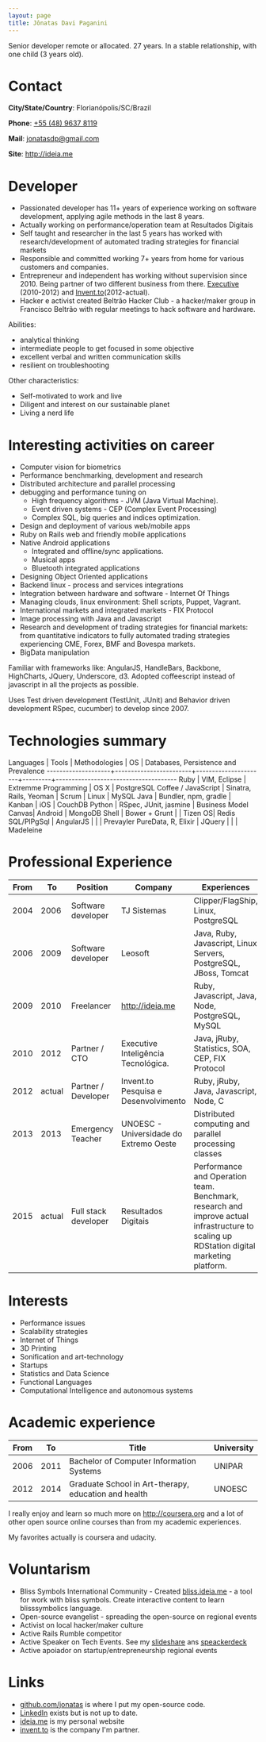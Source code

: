 ```yaml
---
layout: page
title: Jônatas Davi Paganini
---
```


Senior developer remote or allocated. 27 years. In a stable relationship, with one child (3 years old).

# Contact

**City/State/Country**: Florianópolis/SC/Brazil

**Phone**: [+55 (48) 9637 8119](tel:554896378119)

**Mail**: jonatasdp@gmail.com

**Site**: http://ideia.me

# Developer

* Passionated developer has 11+ years of experience working on software development, applying agile methods in the last 8 years.
* Actually working on performance/operation team at Resultados Digitais
* Self taught and researcher in the last 5 years has worked with research/development of automated trading strategies for financial markets
* Responsible and committed working 7+ years from home for various customers and companies.
* Entrepreneur and independent has working without supervision since 2010. Being partner of two different business from there. [Executive](http://executive.com.br) (2010-2012) and [Invent.to](htto://invent.to)(2012-actual).
* Hacker e activist created Beltrão Hacker Club - a hacker/maker group in Francisco Beltrão with regular meetings to hack software and hardware.

Abilities:

* analytical thinking
* intermediate people to get focused in some objective
* excellent verbal and written communication skills
* resilient on troubleshooting

Other characteristics:

* Self-motivated to work and live
* Diligent and interest on our sustainable planet
* Living a nerd life


# Interesting activities on career

* Computer vision for biometrics
* Performance benchmarking, development and research
* Distributed architecture and parallel processing
* debugging and performance tuning on
  * High frequency algorithms - JVM (Java Virtual Machine).
  * Event driven systems - CEP (Complex Event Processing)
  * Complex SQL, big queries and indices optimization.
* Design and deployment of various web/mobile apps
* Ruby on Rails web and friendly mobile applications
* Native Android applications
  * Integrated and offline/sync applications.
  * Musical apps
  * Bluetooth integrated applications
* Designing Object Oriented applications
* Backend linux - process and services integrations
* Integration between hardware and software - Internet Of Things
* Managing clouds, linux environment: Shell scripts, Puppet, Vagrant.
* International markets and integrated markets - FIX Protocol
* Image processing with Java and Javascript
* Research and development of trading strategies for financial markets: from quantitative indicators to fully automated trading strategies experiencing CME, Forex, BMF and Bovespa markets.
* BigData manipulation

Familiar with frameworks like: AngularJS, HandleBars, Backbone, HighCharts, JQuery, Underscore, d3.  Adopted coffeescript instead of javascript in all the projects as possible.

Uses Test driven development (TestUnit, JUnit) and Behavior driven development RSpec, cucumber) to develop since 2007.

# Technologies summary

 Languages          | Tools                  | Methodologies        |  OS     | Databases, Persistence and Prevalence
--------------------+------------------------+----------------------+---------+--------------------------------------
Ruby                | VIM, Eclipse           | Extremme Programming | OS X    | PostgreSQL
Coffee / JavaScript | Sinatra, Rails, Yeoman | Scrum                | Linux   | MySQL
Java                | Bundler, npm, gradle   | Kanban               | iOS     | CouchDB
Python              | RSpec, JUnit, jasmine  | Business Model Canvas| Android | MongoDB
Shell               | Bower + Grunt          |                      | Tizen OS| Redis
SQL/PlPgSql         | AngularJS              |                      |         | Prevayler
PureData, R, Elixir | JQuery                 |                      |         | Madeleine

# Professional Experience

 From | To    | Position            | Company                                | Experiences
 -----|-------|---------------------|----------------------------------------|--------------------------------
 2004 | 2006  | Software developer  | TJ Sistemas                            | Clipper/FlagShip, Linux, PostgreSQL
 2006 | 2009  | Software developer  | Leosoft                                | Java, Ruby, Javascript, Linux Servers, PostgreSQL, JBoss, Tomcat
 2009 | 2010  | Freelancer          | http://ideia.me                        | Ruby, Javascript, Java, Node, PostgreSQL, MySQL
 2010 | 2012  | Partner / CTO       | Executive Inteligência Tecnológica.    | Java, jRuby, Statistics, SOA, CEP, FIX Protocol
 2012 | actual| Partner / Developer | Invent.to Pesquisa e Desenvolvimento   | Ruby, jRuby, Java, Javascript, Node, C
 2013 | 2013  | Emergency Teacher   | UNOESC - Universidade do Extremo Oeste | Distributed computing and parallel processing classes
 2015 | actual | Full stack developer | Resultados Digitais                  | Performance and Operation team. Benchmark, research and improve actual infrastructure to scaling up RDStation digital marketing platform.

# Interests

* Performance issues
* Scalability strategies
* Internet of Things 
* 3D Printing
* Sonification and art-technology
* Startups
* Statistics and Data Science
* Functional Languages
* Computational Intelligence and autonomous systems

# Academic experience

From | To    | Title                                                | University
-----|-------|------------------------------------------------------|----------
2006 | 2011  | Bachelor of Computer Information Systems             | UNIPAR
2012 | 2014  | Graduate School in Art-therapy, education and health | UNOESC

I really enjoy and learn so much more on http://coursera.org and a lot of other
open source online courses than from my academic experiences.

My favorites actually is coursera and udacity.


# Voluntarism

* Bliss Symbols International Community - Created [bliss.ideia.me](http://bliss.ideia.me) - a tool for work with bliss symbols. Create interactive content to learn blisssymbolics language.
* Open-source evangelist - spreading the open-source on regional events
* Activist on local hacker/maker culture
* Active Rails Rumble competitor
* Active Speaker on Tech Events. See my [slideshare](www.slideshare.net/jonataspaganini/) ans [speackerdeck](https://speakerdeck.com/jonatas)
* Active apoiador on startup/entrepreneurship regional events

# Links

* [github.com/jonatas](http://github.com/jonatas) is where I put my open-source code.
* [LinkedIn](http://in.linkedin.com/pub/j%C3%B4natas-paganini/2/667/b78) exists but is not up to date.
* [ideia.me](http://ideia.me) is my personal website
* [invent.to](http://invent.to) is the company I'm partner.

